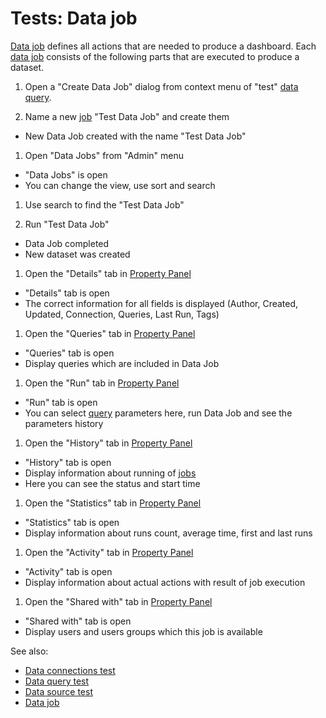<!-- TITLE: Tests: Data job -->
<!-- SUBTITLE: -->

# Tests: Data job

[Data job](data-job.md) defines all actions that are needed to produce a dashboard. Each [data job](data-job.md)
consists of the following parts that are executed to produce a dataset.

1. Open a "Create Data Job" dialog from context menu of "test" [data query](data-query.md).

1. Name a new [job](data-job.md) "Test Data Job" and create them

* New Data Job created with the name "Test Data Job"

1. Open "Data Jobs" from "Admin" menu

* "Data Jobs" is open
* You can change the view, use sort and search

1. Use search to find the "Test Data Job"

1. Run "Test Data Job"

* Data Job completed
* New dataset was created

1. Open the "Details" tab in [Property Panel](../overview/navigation.md#properties)

* "Details" tab is open
* The correct information for all fields is displayed (Author, Created, Updated, Connection, Queries, Last Run, Tags)

1. Open the "Queries" tab in [Property Panel](../overview/navigation.md#properties)

* "Queries" tab is open
* Display queries which are included in Data Job

1. Open the "Run" tab in [Property Panel](../overview/navigation.md#properties)

* "Run" tab is open
* You can select [query](data-query.md) parameters here, run Data Job and see the parameters history

1. Open the "History" tab in [Property Panel](../overview/navigation.md#properties)

* "History" tab is open
* Display information about running of [jobs](data-job.md)
* Here you can see the status and start time

1. Open the "Statistics" tab in [Property Panel](../overview/navigation.md#properties)

* "Statistics" tab is open
* Display information about runs count, average time, first and last runs

1. Open the "Activity" tab in [Property Panel](../overview/navigation.md#properties)

* "Activity" tab is open
* Display information about actual actions with result of job execution

1. Open the "Shared with" tab in [Property Panel](../overview/navigation.md#properties)

* "Shared with" tab is open
* Display users and users groups which this job is available

See also:

* [Data connections test](../tests/data-connection-test.md)
* [Data query test](data-query-test.md)
* [Data source test](../tests/data-source-test.md)
* [Data job](data-job.md)
 